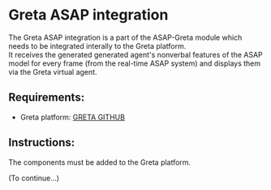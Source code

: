 # Greta ASAP integration

The Greta ASAP integration is a part of the ASAP-Greta module which needs to be integrated interally to the Greta platform.\
It receives the generated generated agent's nonverbal features of the ASAP model for every frame (from the real-time ASAP system) and displays them via the Greta virtual agent.

## Requirements:
- Greta platform: [GRETA GITHUB](https://github.com/isir/greta)

## Instructions:
The components must be added to the Greta platform.

(To continue...)
